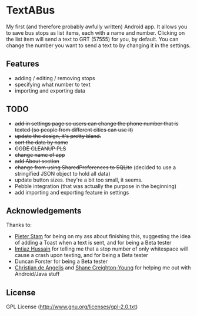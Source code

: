 TextABus
========

My first (and therefore probably awfully written) Android app. It allows you to save bus stops as list items, each with a name and number. Clicking on the list item will send a text to GRT (57555) for you, by default. You can change the number you want to send a text to by changing it in the settings.

## Features
- adding / editing / removing stops
- specifying what number to text
- importing and exporting data

## TODO
- ~~add in settings page so users can change the phone number that is texted (so people from different cities can use it)~~
- ~~update the design, it's pretty bland.~~
- ~~sort the data by name~~
- ~~CODE CLEANUP PLS~~
- ~~change name of app~~
- ~~add About section~~
- ~~change from using SharedPreferences to SQLite~~ (decided to use a stringified JSON object to hold all data)
- update button sizes. they're a bit too small, it seems.
- Pebble integration (that was actually the purpose in the beginning)
- add importing and exporting feature in settings

## Acknowledgements
Thanks to:
- [Pieter Stam](https://github.com/stampieter) for being on my ass about finishing this, suggesting the idea of adding a Toast when a text is sent, and for being a Beta tester
- [Imtiaz Hussain](https://github.com/imtizzle) for telling me that a stop number of only whitespace will cause a crash upon texting, and for being a Beta tester
- Duncan Forster for being a Beta tester
- [Christian de Angelis](https://github.com/cdeange) and [Shane Creighton-Young](https://github.com/srcreigh) for helping me out with Android/Java stuff

## License
GPL License (http://www.gnu.org/licenses/gpl-2.0.txt)
